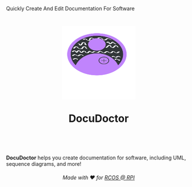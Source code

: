 Quickly Create And Edit Documentation For Software
<h1 align ="center">
  
<img src="https://raw.githubusercontent.com/BoundlessFate/DocuDoctor/main/assets/DocumentationDoctor.svg" alt="Alt text" width="200" height="200">

**DocuDoctor**

<br>

</h1>

**DocuDoctor** helps you create documentation for software, including UML, sequence diagrams, and more!

<h6 align="center">
  
Made with ❤️ for [RCOS @ RPI](https://github.com/rcos)

</h6>
